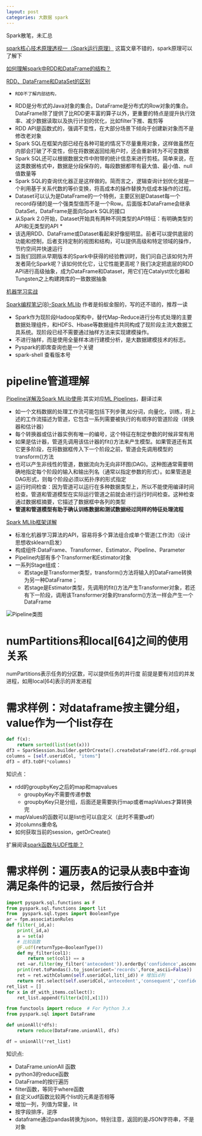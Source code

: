 ```yaml
---
layout: post
categories: 大数据 spark
---
```


Spark散笔，未汇总

[spark核心技术原理透视一（Spark运行原理）](https://blog.csdn.net/liuxiangke0210/article/details/79687240) 
这篇文章不错的，spark原理可以了解下

[如何理解spark中RDD和DataFrame的结构？](https://www.zhihu.com/question/48684460)

[RDD、DataFrame和DataSet的区别](https://www.jianshu.com/p/c0181667daa0)
*     RDD不了解内部结构，
* RDD是分布式的Java对象的集合。DataFrame是分布式的Row对象的集合。DataFrame除了提供了比RDD更丰富的算子以外，更重要的特点是提升执行效率、减少数据读取以及执行计划的优化，比如filter下推、裁剪等
* RDD API是函数式的，强调不变性，在大部分场景下倾向于创建新对象而不是修改老对象
* Spark SQL在框架内部已经在各种可能的情况下尽量重用对象，这样做虽然在内部会打破了不变性，但在将数据返回给用户时，还会重新转为不可变数据
* Spark SQL还可以根据数据文件中附带的统计信息来进行剪枝。简单来说，在这类数据格式中，数据是分段保存的，每段数据都带有最大值、最小值、null值数量等
* Spark SQL的查询优化器正是这样做的。简而言之，逻辑查询计划优化就是一个利用基于关系代数的等价变换，将高成本的操作替换为低成本操作的过程。
* Dataset可以认为是DataFrame的一个特例，主要区别是Dataset每一个record存储的是一个强类型值而不是一个Row。后面版本DataFrame会继承DataSet，DataFrame是面向Spark SQL的接口
* 从Spark 2.0开始，Dataset开始具有两种不同类型的API特征：有明确类型的API和无类型的API
    * 
* 该选用RDD、DataFrame或Dataset看起来好像挺明显。前者可以提供底层的功能和控制，后者支持定制的视图和结构，可以提供高级和特定领域的操作，节约空间并快速运行
* 当我们回顾从早期版本的Spark中获得的经验教训时，我们问自己该如何为开发者简化Spark呢？该如何优化它，让它性能更高呢？我们决定把底层的RDD API进行高级抽象，成为DataFrame和Dataset，用它们在Catalyst优化器和Tungsten之上构建跨库的一致数据抽象

[机器学习实战](https://github.com/frankstar007/kNN)


[Spark编程笔记(8)-Spark MLlib](https://www.zhihu.com/search?q=Mlib&type=content&range=3m)  作者是蚂蚁金服的，写的还不错的，推荐一读

* Spark作为现阶段Hadoop架构中，替代Map-Reduce进行分布式处理的主要数据处理组件，和HDFS、Hbase等数据组件共同构成了现阶段主流大数据工具系统。现阶段已经不需要通过抽样方法来实现建模操作。
* 不进行抽样，而是使用全量样本进行建模分析，是大数据建模技术的标志。
* Pyspark的即席查询也是一个关键
* spark-shell  查看版本号


# pipeline管道理解
[Pipeline详解及Spark MLlib使用](https://zhuanlan.zhihu.com/p/24311565):其实对应[ML Pipelines](https://spark.apache.org/docs/latest/ml-pipeline.html)，翻译过来

- 如一个文档数据的处理工作流可能包括下列步骤,如分词，向量化，训练，将上述的工作流描述为管道，它包含一系列需要被执行的有顺序的管道阶段（转换器和估计器）
- 每个转换器或估计器实例有唯一的编号，这个特征在制定参数的时候非常有用
- 如果是估计器，管道先调用该估计器的fit()方法来产生模型。如果管道还有其它更多阶段，在将数据框传入下一个阶段之前，管道会先调用模型的transform()方法
- 也可以产生非线性的管道，数据流向为无向非环图(DAG)。这种图通常需要明确地指定每个阶段的输入和输出列名（通常以指定参数的形式）。如果管道是DAG形式，则每个阶段必须以拓扑序的形式指定
- 运行时间检查：因为管道可以运行在多种数据类型上，所以不能使用编译时间检查。管道和管道模型在实际运行管道之前就会进行运行时间检查。这种检查通过数据框摘要，它描述了数据框中各列的类型
- **管道和管道模型有助于确认训练数据和测试数据经过同样的特征处理流程**


[Spark MLlib框架详解](https://www.cnblogs.com/huliangwen/p/7491797.html)

- 标准化机器学习算法的API，容易将多个算法组合成单个管道(工作流)（设计思想收sklearn启发）
- 构成组件:DataFrame、Transformer、Estimator、Pipeline、Parameter
- Pipeline内部有多个Transformer和Estimator对象
- 一系列Stage组成：
  - 若stage是Transformer类型，transform()方法将输入的DataFrame转换为另一种DataFrame；
  - 若stage是Estimator类型，先调用的fit()方法产生Transformer对象，若还有下一阶段，调用该Transformer对象的transform()方法一样会产生一个DataFrame


![Pipeline类图](https://images2017.cnblogs.com/blog/499013/201709/499013-20170907205955382-1572982213.png)

# numPartitions和local[64]之间的使用关系
numPartitions表示任务的分区数，可以提供任务的并行度
前提是要有对应的并发进程，如用local[64]表示的并发进程

# 需求样例：对dataframe按主键分组，value作为一个list存在

```python
def f(x):
    return sorted(list(set(x)))
df3 = SparkSession.builder.getOrCreate().createDataFrame(df2.rdd.groupByKey(numPartitions=50).mapValues(f))
columns = [self.useridCol, "items"]
df3 = df3.toDF(*columns)
```
知识点：

- rdd的groupbyKey之后的map和mapvalues
  - groupbyKey不需要传递参数
  - groupbyKey只是分组，后面还是需要执行map或者mapValues才算转换完
- mapValues的函数可以是list也可以自定义（此时不需要udf）
- 对columns重命名
- 如何获取当前的session，getOrCreate()

扩展阅读[spark函数与UDF性能？](https://www.runexception.com/q/393)

# 需求样例：遍历表A的记录从表B中查询满足条件的记录，然后按行合并

```python
import pyspark.sql.functions as F
from pyspark.sql.functions import lit
from  pyspark.sql.types import BooleanType
ar = fpm.associationRules
def filter(_id,a):
    print(_id,a)
    a = set(a)
    # 比较函数
    @F.udf(returnType=BooleanType())
    def my_filter(col1):
        return set(col1) == a
    ret =ar.filter(my_filter('antecedent')).orderBy('confidence',ascending=False)
    print(ret.toPandas().to_json(orient='records',force_ascii=False))
    ret = ret.withColumn(self.useridCol,lit(_id)) # 增加id列
    return ret.select(self.useridCol,'antecedent','consequent','confidence')
ret_list = []
for x in df_with_items.collect():
    ret_list.append(filter(x[0],x[1]))

from functools import reduce  # For Python 3.x
from pyspark.sql import DataFrame

def unionAll(*dfs):
    return reduce(DataFrame.unionAll, dfs)

df = unionAll(*ret_list)
```
知识点:

- DataFrame.unionAll 函数
- python3的reduce函数
- DataFrame的按行遍历
- filter函数，等同于where函数
- 自定义udf函数比较两个list的元素是否相等
- 增加一列，列值为常量，lit
- 按字段排序，逆序
- dataframe通过pandas转换为json，特别注意，返回的是JSON字符串，不是对象
